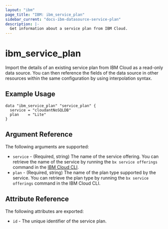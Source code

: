 ```yaml
---
layout: "ibm"
page_title: "IBM: ibm_service_plan"
sidebar_current: "docs-ibm-datasource-service-plan"
description: |-
  Get information about a service plan from IBM Cloud.
---
```


# ibm\_service_plan

Import the details of an existing service plan from IBM Cloud as a read-only data source. You can then reference the fields of the data source in other resources within the same configuration by using interpolation syntax.

## Example Usage

```hcl
data "ibm_service_plan" "service_plan" {
  service = "cloudantNoSQLDB"
  plan    = "Lite"
}
```

## Argument Reference

The following arguments are supported:

* `service` - (Required, string) The name of the service offering. You can retrieve the name of the service by running the `bx service offerings` command in the [IBM Cloud CLI](https://console.bluemix.net/docs/cli/reference/bluemix_cli/get_started.html#getting-started).
* `plan` - (Required, string) The name of the plan type supported by the service. You can retrieve the plan type by running the `bx service offerings` command in the IBM Cloud CLI.

## Attribute Reference

The following attributes are exported:

* `id` - The unique identifier of the service plan.  
